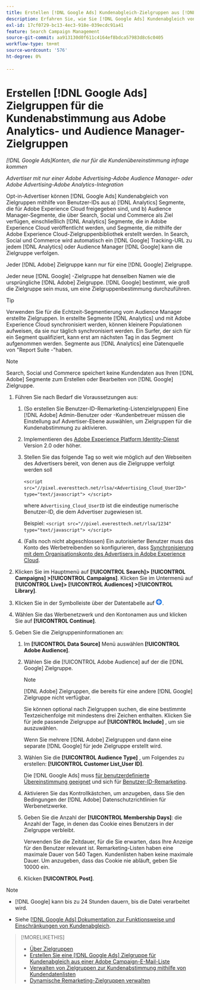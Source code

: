 ```yaml
---
title: Erstellen [!DNL Google Ads] Kundenabgleich-Zielgruppen aus [!DNL Adobe] Zielgruppen
description: Erfahren Sie, wie Sie [!DNL Google Ads] Kundenabgleich von Zielgruppen aus Ihrer bestehenden Adobe Analytics- und Audience Manager-Zielgruppe.
exl-id: 17cf0729-bc13-4ec3-918e-039ecdc91a41
feature: Search Campaign Management
source-git-commit: aa913130d0f611c4164ef8bdca57983d8c6c0405
workflow-type: tm+mt
source-wordcount: '576'
ht-degree: 0%

---
```


# Erstellen [!DNL Google Ads] Zielgruppen für die Kundenabstimmung aus Adobe Analytics- und Audience Manager-Zielgruppen

*[!DNL Google Ads]Konten, die nur für die Kundenübereinstimmung infrage kommen*

*Advertiser mit nur einer Adobe Advertising-Adobe Audience Manager- oder Adobe Advertising-Adobe Analytics-Integration*

Opt-in-Advertiser können [!DNL Google Ads] Kundenabgleich von Zielgruppen mithilfe von Benutzer-IDs aus a) [!DNL Analytics] Segmente, die für Adobe Experience Cloud freigegeben sind, und b) Audience Manager-Segmente, die über Search, Social und Commerce als Ziel verfügen, einschließlich [!DNL Analytics] Segmente, die in Adobe Experience Cloud veröffentlicht werden, und Segmente, die mithilfe der Adobe Experience Cloud-Zielgruppenbibliothek erstellt werden. In Search, Social und Commerce wird automatisch ein [!DNL Google] Tracking-URL zu jedem [!DNL Analytics] oder Audience Manager [!DNL Google] kann die Zielgruppe verfolgen.

Jeder [!DNL Adobe] Zielgruppe kann nur für eine [!DNL Google] Zielgruppe.

Jeder neue [!DNL Google] -Zielgruppe hat denselben Namen wie die ursprüngliche [!DNL Adobe] Zielgruppe. [!DNL Google] bestimmt, wie groß die Zielgruppe sein muss, um eine Zielgruppenbestimmung durchzuführen.

>[!TIP]
>
>Verwenden Sie für die Echtzeit-Segmentierung vom Audience Manager erstellte Zielgruppen. In erstellte Segmente [!DNL Analytics] und mit Adobe Experience Cloud synchronisiert werden, können kleinere Populationen aufweisen, da sie nur täglich synchronisiert werden. Ein Surfer, der sich für ein Segment qualifiziert, kann erst am nächsten Tag in das Segment aufgenommen werden. Segmente aus [!DNL Analytics] eine Datenquelle von &quot;Report Suite -&quot;haben.

>[!NOTE]
>
>Search, Social und Commerce speichert keine Kundendaten aus Ihren [!DNL Adobe] Segmente zum Erstellen oder Bearbeiten von [!DNL Google] Zielgruppe.

1. Führen Sie nach Bedarf die Voraussetzungen aus:

   1. (So erstellen Sie Benutzer-ID-Remarketing-Listenzielgruppen) Eine [!DNL Adobe] Admin-Benutzer oder -Kundenbetreuer müssen die Einstellung auf Advertiser-Ebene auswählen, um Zielgruppen für die Kundenabstimmung zu aktivieren.

   1. Implementieren des [Adobe Experience Platform Identity-Dienst](https://experienceleague.adobe.com/docs/id-service/using/home.html) Version 2.0 oder höher.

   1. Stellen Sie das folgende Tag so weit wie möglich auf den Webseiten des Advertisers bereit, von denen aus die Zielgruppe verfolgt werden soll

      `<script src="//pixel.everesttech.net/rlsa/<Advertising_Cloud_UserID>" type="text/javascript"> </script>`

      where `Advertising_Cloud_UserID` ist die eindeutige numerische Benutzer-ID, die dem Advertiser zugewiesen ist.

      Beispiel: `<script src="//pixel.everesttech.net/rlsa/1234" type="text/javascript"> </script>`

   1. (Falls noch nicht abgeschlossen) Ein autorisierter Benutzer muss das Konto des Werbetreibenden so konfigurieren, dass [Synchronisierung mit dem Organisationskonto des Advertisers in Adobe Experience Cloud](/help/search-social-commerce/admin/sync-adobe-audiences.md).

1. Klicken Sie im Hauptmenü auf **[!UICONTROL Search]> [!UICONTROL Campaigns] >[!UICONTROL Campaigns]**. Klicken Sie im Untermenü auf **[!UICONTROL Live]> [!UICONTROL Audiences] >[!UICONTROL Library]**.

1. Klicken Sie in der Symbolleiste über der Datentabelle auf ![Erstellen](/help/search-social-commerce/assets/add.png "Erstellen").

1. Wählen Sie das Werbenetzwerk und den Kontonamen aus und klicken Sie auf **[!UICONTROL Continue]**.

1. Geben Sie die Zielgruppeninformationen an:

   1. Im **[!UICONTROL Data Source]** Menü auswählen **[!UICONTROL Adobe Audience]**.

   1. Wählen Sie die [!UICONTROL Adobe Audience] auf der die [!DNL Google] Zielgruppe.

      >[!NOTE]
      >
      >[!DNL Adobe] Zielgruppen, die bereits für eine andere [!DNL Google] Zielgruppe nicht verfügbar.

      Sie können optional nach Zielgruppen suchen, die eine bestimmte Textzeichenfolge mit mindestens drei Zeichen enthalten. Klicken Sie für jede passende Zielgruppe auf **[!UICONTROL Include]** , um sie auszuwählen.

      Wenn Sie mehrere [!DNL Adobe] Zielgruppen und dann eine separate [!DNL Google] für jede Zielgruppe erstellt wird.

   1. Wählen Sie die **[!UICONTROL Audience Type]** , um Folgendes zu erstellen: **[!UICONTROL Customer List_User ID]**.

      Die [!DNL Google Ads] muss [für benutzerdefinierte Übereinstimmung geeignet](https://support.google.com/adspolicy/answer/6299717) und sich für [Benutzer-ID-Remarketing](https://support.google.com/google-ads/answer/9199250).

   1. Aktivieren Sie das Kontrollkästchen, um anzugeben, dass Sie den Bedingungen der [!DNL Adobe] Datenschutzrichtlinien für Werbenetzwerke.

   1. Geben Sie die Anzahl der **[!UICONTROL Membership Days]**: die Anzahl der Tage, in denen das Cookie eines Benutzers in der Zielgruppe verbleibt.

      Verwenden Sie die Zeitdauer, für die Sie erwarten, dass Ihre Anzeige für den Benutzer relevant ist. Remarketing-Listen haben eine maximale Dauer von 540 Tagen. Kundenlisten haben keine maximale Dauer. Um anzugeben, dass das Cookie nie abläuft, geben Sie 10000 ein.

   1. Klicken **[!UICONTROL Post]**.

>[!NOTE]
>
>* [!DNL Google] kann bis zu 24 Stunden dauern, bis die Datei verarbeitet wird.
>
>* Siehe [[!DNL Google Ads] Dokumentation zur Funktionsweise und Einschränkungen von Kundenabgleich](https://support.google.com/displayvideo/answer/9539301).

>[!MORELIKETHIS]
>
>* [Über Zielgruppen](audience-about.md)
>* [Erstellen Sie eine [!DNL Google Ads] Zielgruppe für Kundenabgleich aus einer Adobe Campaign-E-Mail-Liste](google-audience-from-campaign-email-list.md)
>* [Verwalten von Zielgruppen zur Kundenabstimmung mithilfe von Kundendatenlisten](audience-from-customer-data-list.md)
>* [Dynamische Remarketing-Zielgruppen verwalten](audience-dynamic-remarketing-manage.md)
